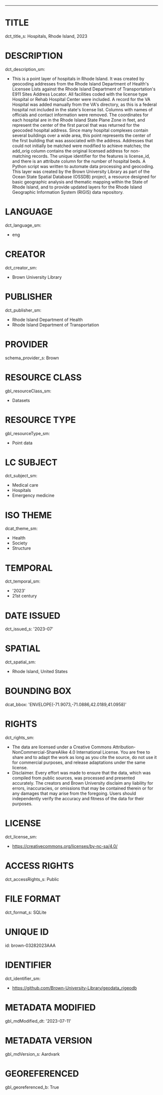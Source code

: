 ---
# TITLE
dct_title_s: Hospitals, Rhode Island, 2023

# DESCRIPTION
dct_description_sm:
- This is a point layer of hospitals in Rhode Island. It was created by geocoding addresses from the Rhode Island Department of Health's Licensee Lists against the Rhode Island Department of Transportation's E911 Sites Address Locator. All facilities coded with the license type Hospital or Rehab Hospital Center were included. A record for the VA Hospital was added manually from the VA's directory, as this is a federal hospital not included in the state's license list. Columns with names of officials and contact information were removed. The coordinates for each hospital are in the Rhode Island State Plane Zone in feet, and represent the center of the first parcel that was returned for the geocoded hospital address. Since many hospital complexes contain several buildings over a wide area, this point represents the center of the first building that was associated with the address. Addresses that could not initially be matched were modified to achieve matches; the add_orig column contains the original licensed address for non-matching records. The unique identifier for the features is license_id, and there is an attribute column for the number of hospital beds. A Python script was written to automate data processing and geocoding. This layer was created by the Brown University Library as part of the Ocean State Spatial Database (OSSDB) project, a resource designed for basic geographic analysis and thematic mapping within the State of Rhode Island, and to provide updated layers for the Rhode Island Geographic Information System (RIGIS) data repository.

# LANGUAGE
dct_language_sm:
- eng

# CREATOR
dct_creator_sm:
- Brown University Library

# PUBLISHER
dct_publisher_sm:
- Rhode Island Department of Health
- Rhode Island Department of Transportation

# PROVIDER
schema_provider_s: Brown

# RESOURCE CLASS
gbl_resourceClass_sm: 
- Datasets

# RESOURCE TYPE
gbl_resourceType_sm:
- Point data

# LC SUBJECT
dct_subject_sm:
- Medical care
- Hospitals
- Emergency medicine

# ISO THEME
dcat_theme_sm:
- Health
- Society
- Structure

# TEMPORAL
dct_temporal_sm:
- '2023'
- 21st century

# DATE ISSUED
dct_issued_s: '2023-07'

# SPATIAL
dct_spatial_sm:
- Rhode Island, United States

# BOUNDING BOX
dcat_bbox: 'ENVELOPE(-71.9073,-71.0886,42.0189,41.0958)'

# RIGHTS
dct_rights_sm: 
- The data are licensed under a Creative Commons Attribution-NonCommercial-ShareAlike 4.0 International License. You are free to share and to adapt the work as long as you cite the source, do not use it for commercial purposes, and release adaptations under the same license.
- Disclaimer. Every effort was made to ensure that the data, which was compiled from public sources, was processed and presented accurately. The creators and Brown University disclaim any liability for errors, inaccuracies, or omissions that may be contained therein or for any damages that may arise from the foregoing. Users should independently verify the accuracy and fitness of the data for their purposes.

# LICENSE
dct_license_sm:
- https://creativecommons.org/licenses/by-nc-sa/4.0/

# ACCESS RIGHTS
dct_accessRights_s: Public

# FILE FORMAT
dct_format_s: SQLite

# UNIQUE ID
id: brown-03282023AAA

# IDENTIFIER
dct_identifier_sm:
- https://github.com/Brown-University-Library/geodata_rigeodb

# METADATA MODIFIED
gbl_mdModified_dt: '2023-07-11'

# METADATA VERSION
gbl_mdVersion_s: Aardvark

# GEOREFERENCED
gbl_georeferenced_b: True